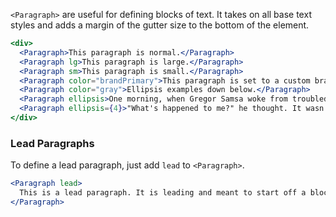 `<Paragraph>` are useful for defining blocks of text. It takes on all base text styles and adds a margin of the gutter size to the bottom of the element.

```jsx in Markdown
<div>
  <Paragraph>This paragraph is normal.</Paragraph>
  <Paragraph lg>This paragraph is large.</Paragraph>
  <Paragraph sm>This paragraph is small.</Paragraph>
  <Paragraph color="brandPrimary">This paragraph is set to a custom brand primary color.</Paragraph>
  <Paragraph color="gray">Ellipsis examples down below.</Paragraph>
  <Paragraph ellipsis>One morning, when Gregor Samsa woke from troubled dreams, he found himself transformed in his bed into a horrible vermin. He lay on his armour-like back, and if he lifted his head a little he could see his brown belly, slightly domed and divided by arches into stiff sections. The bedding was hardly able to cover it and seemed ready to slide off any moment. His many legs, pitifully thin compared with the size of the rest of him, waved about helplessly as he looked.</Paragraph>
  <Paragraph ellipsis={4}>"What's happened to me?" he thought. It wasn't a dream. His room, a proper human room although a little too small, lay peacefully between its four familiar walls. A collection of textile samples lay spread out on the table - Samsa was a travelling salesman - and above it there hung a picture that he had recently cut out of an illustrated magazine and housed in a nice, gilded frame. It showed a lady fitted out with a fur hat and fur boa who sat upright, raising a heavy fur muff that covered the whole of her lower arm towards the viewer.</Paragraph>
</div>
```

### Lead Paragraphs
To define a lead paragraph, just add `lead` to `<Paragraph>`.

```jsx in Markdown
<Paragraph lead>
  This is a lead paragraph. It is leading and meant to start off a block of text. This is using <code>&lt;Paragraph lead&gt;</code>.
</Paragraph>
```
